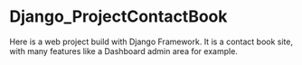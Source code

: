 # Django_ProjectContactBook
Here is a web project build with Django Framework. It is a contact book site, with many features like a Dashboard admin area for example.
